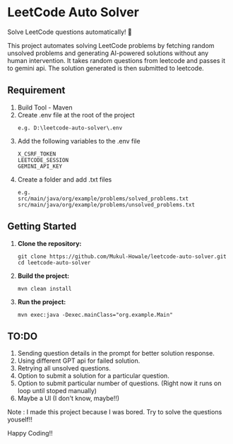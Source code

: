 # LeetCode Auto Solver

Solve LeetCode questions automatically! 🚀

This project automates solving LeetCode problems by fetching random unsolved problems and generating AI-powered solutions without any human intervention.
It takes random questions from leetcode and passes it to gemini api.
The solution generated is then submitted to leetcode.

## Requirement
1. Build Tool - Maven
2. Create .env file at the root of the project
   ```
   e.g. D:\leetcode-auto-solver\.env
   ```
3. Add the following variables to the .env file
   ```
   X_CSRF_TOKEN
   LEETCODE_SESSION
   GEMINI_API_KEY
   ```
4. Create a folder and add .txt files
   ```
   e.g.
   src/main/java/org/example/problems/solved_problems.txt
   src/main/java/org/example/problems/unsolved_problems.txt
   ```

## Getting Started

1. **Clone the repository:**
   ```
   git clone https://github.com/Mukul-Howale/leetcode-auto-solver.git
   cd leetcode-auto-solver
   ```

2. **Build the project:**
   ```
   mvn clean install
   ```

3. **Run the project:**
   ```
   mvn exec:java -Dexec.mainClass="org.example.Main"
   ```

## TO:DO

1. Sending question details in the prompt for better solution response.
2. Using different GPT api for failed solution.
3. Retrying all unsolved questions.
4. Option to submit a solution for a particular question.
5. Option to submit particular number of questions. (Right now it runs on loop until stoped manually)
6. Maybe a UI (I don't know, maybe!!)

Note : I made this project because I was bored. Try to solve the questions youself!!

Happy Coding!!
